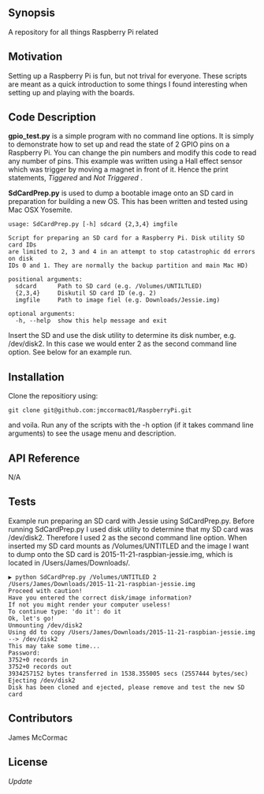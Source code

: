 ## Synopsis

A repository for all things Raspberry Pi related

## Motivation

Setting up a Raspberry Pi is fun, but not trival for everyone. These scripts are meant as a quick introduction to some things I found interesting when setting up and playing with the boards. 

## Code Description

**gpio_test.py** is a simple program with no command line options. It is simply to demonstrate how to set up and read the state of 2 GPIO pins on a Raspberry Pi. You can change the pin numbers and modify this code to read any number of pins. This example was written using a Hall effect sensor which was trigger by moving a magnet in front of it. Hence the print statements, _Tiggered_ and _Not Triggered_ .

**SdCardPrep.py** is used to dump a bootable image onto an SD card in preparation for building a new OS. This has been written and tested using Mac OSX Yosemite. 

```
usage: SdCardPrep.py [-h] sdcard {2,3,4} imgfile

Script for preparing an SD card for a Raspberry Pi. Disk utility SD card IDs
are limited to 2, 3 and 4 in an attempt to stop catastrophic dd errors on disk
IDs 0 and 1. They are normally the backup partition and main Mac HD)

positional arguments:
  sdcard      Path to SD card (e.g. /Volumes/UNTILTLED)
  {2,3,4}     Diskutil SD card ID (e.g. 2)
  imgfile     Path to image fiel (e.g. Downloads/Jessie.img)

optional arguments:
  -h, --help  show this help message and exit
```

Insert the SD and use the disk utility to determine its disk number, e.g. /dev/disk2. In this case we would enter 2 as the second command line option. See below for an example run.  

## Installation

Clone the repositiory using:
```
git clone git@github.com:jmccormac01/RaspberryPi.git
```
and voila. Run any of the scripts with the -h option (if it takes command line arguments) to see the usage menu and description. 

## API Reference

N/A

## Tests

Example run preparing an SD card with Jessie using SdCardPrep.py. Before running SdCardPrep.py I used disk utility to determine that my SD card was /dev/disk2. Therefore I used 2 as the second command line option. When inserted my SD card mounts as /Volumes/UNTITLED and the image I want to dump onto the SD card is 2015-11-21-raspbian-jessie.img, which is located in /Users/James/Downloads/. 

```
▶ python SdCardPrep.py /Volumes/UNTITLED 2 /Users/James/Downloads/2015-11-21-raspbian-jessie.img
Proceed with caution!
Have you entered the correct disk/image information?
If not you might render your computer useless!
To continue type: 'do it': do it
Ok, let's go!
Unmounting /dev/disk2
Using dd to copy /Users/James/Downloads/2015-11-21-raspbian-jessie.img --> /dev/disk2
This may take some time...
Password:
3752+0 records in
3752+0 records out
3934257152 bytes transferred in 1538.355005 secs (2557444 bytes/sec)
Ejecting /dev/disk2
Disk has been cloned and ejected, please remove and test the new SD card
```

## Contributors

James McCormac

## License

_Update_